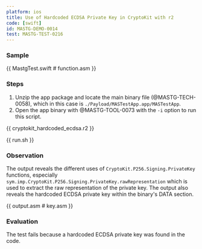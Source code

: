 ```yaml
---
platform: ios
title: Use of Hardcoded ECDSA Private Key in CryptoKit with r2
code: [swift]
id: MASTG-DEMO-0014
test: MASTG-TEST-0216
---
```


### Sample

{{ MastgTest.swift # function.asm }}

### Steps

1. Unzip the app package and locate the main binary file (@MASTG-TECH-0058), which in this case is `./Payload/MASTestApp.app/MASTestApp`.
2. Open the app binary with @MASTG-TOOL-0073 with the `-i` option to run this script.

{{ cryptokit_hardcoded_ecdsa.r2 }}

{{ run.sh }}

### Observation

The output reveals the different uses of `CryptoKit.P256.Signing.PrivateKey` functions, especially `sym.imp.CryptoKit.P256.Signing.PrivateKey.rawRepresentation` which is used to extract the raw representation of the private key. The output also reveals the hardcoded ECDSA private key within the binary's DATA section.

{{ output.asm # key.asm }}

### Evaluation

The test fails because a hardcoded ECDSA private key was found in the code.
